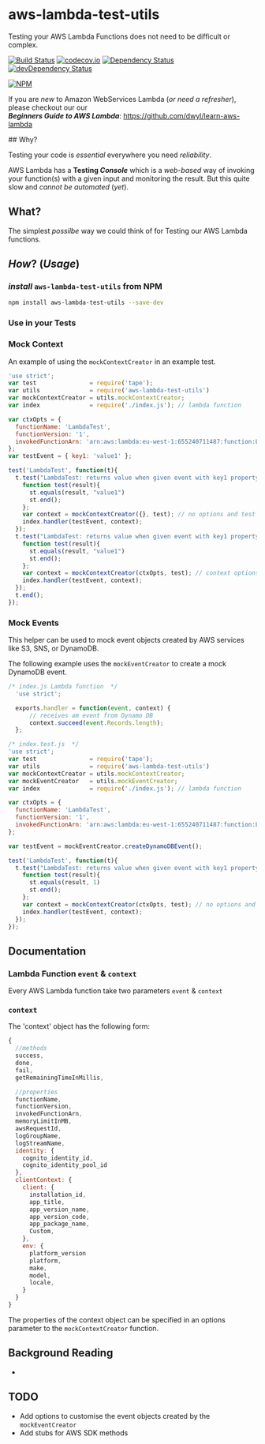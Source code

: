 # aws-lambda-test-utils

Testing your AWS Lambda Functions does not need to be difficult or complex.

[![Build Status](https://travis-ci.org/dwyl/aws-lambda-test-utils.svg?branch=master)](https://travis-ci.org/dwyl/aws-lambda-test-utils)
[![codecov.io](https://codecov.io/github/dwyl/aws-lambda-test-utils/coverage.svg?branch=master)](https://codecov.io/github/dwyl/aws-lambda-test-utils?branch=master)
[![Dependency Status](https://david-dm.org/dwyl/aws-lambda-test-utils.svg)](https://david-dm.org/dwyl/aws-lambda-test-utils)
[![devDependency Status](https://david-dm.org/dwyl/aws-lambda-test-utils/dev-status.svg)](https://david-dm.org/dwyl/aws-lambda-test-utils#info=devDependencies)

[![NPM](https://nodei.co/npm-dl/aws-lambda-test-utils.png?months=3)](https://nodei.co/npm/aws-lambda-test-utils/)

If you are *new* to Amazon WebServices Lambda
(*or need a refresher*),
please checkout our our  
***Beginners Guide to AWS Lambda***:
https://github.com/dwyl/learn-aws-lambda

## Why?

Testing your code is *essential* everywhere you need *reliability*.


AWS Lambda has a **Testing _Console_** which is a *web-based*
way of invoking your function(s) with a given input and
monitoring the result. But this quite slow and *cannot be automated* (*yet*).

## What?

The simplest *possilbe* way we could think of for Testing
our AWS Lambda functions.

## *How*? (*Usage*)

### *install* `aws-lambda-test-utils` from NPM

```sh
npm install aws-lambda-test-utils --save-dev
```

### Use in your Tests

### Mock Context

An example of using the `mockContextCreator` in an example test.

```js
'use strict';
var test               = require('tape');
var utils              = require('aws-lambda-test-utils')
var mockContextCreator = utils.mockContextCreator;
var index              = require('./index.js'); // lambda function

var ctxOpts = {
  functionName: 'LambdaTest',
  functionVersion: '1',
  invokedFunctionArn: 'arn:aws:lambda:eu-west-1:655240711487:function:LambdaTest:ci'
};
var testEvent = { key1: 'value1' };

test('LambdaTest', function(t){
  t.test("LambdaTest: returns value when given event with key1 property", function(st) {
    function test(result){
      st.equals(result, "value1")
      st.end();
    };
    var context = mockContextCreator({}, test); // no options and test as the callback
    index.handler(testEvent, context);
  });
  t.test("LambdaTest: returns value when given event with key1 property", function(st) {
    function test(result){
      st.equals(result, "value1")
      st.end();
    };
    var context = mockContextCreator(ctxOpts, test); // context options specified and test as the callback
    index.handler(testEvent, context);
  });
  t.end();
});
```

### Mock Events

This helper can be used to mock event objects created by AWS services like S3, SNS, or DynamoDB.

The following example uses the `mockEventCreator` to create a mock DynamoDB event.


```js
/* index.js Lambda function  */
  'use strict';

  exports.handler = function(event, context) {
      // receives am event from Dynamo DB
      context.succeed(event.Records.length);
  };
```


```js
/* index.test.js  */
'use strict';
var test               = require('tape');
var utils              = require('aws-lambda-test-utils')
var mockContextCreator = utils.mockContextCreator;
var mockEventCreator   = utils.mockEventCreator;
var index              = require('./index.js'); // lambda function

var ctxOpts = {
  functionName: 'LambdaTest',
  functionVersion: '1',
  invokedFunctionArn: 'arn:aws:lambda:eu-west-1:655240711487:function:LambdaTest:ci'
};

var testEvent = mockEventCreator.createDynamoDBEvent();

test('LambdaTest', function(t){
  t.test("LambdaTest: returns value when given event with key1 property", function(st) {
    function test(result){
      st.equals(result, 1)
      st.end();
    };
    var context = mockContextCreator(ctxOpts, test); // no options and test as the callback
    index.handler(testEvent, context);
  });
});
```

## Documentation

### Lambda Function `event` & `context`

Every AWS Lambda function take two parameters `event` & `context`

### `context`

The 'context' object has the following form:

```js
{
  //methods
  success,
  done,
  fail,
  getRemainingTimeInMillis,

  //properties
  functionName,
  functionVersion,
  invokedFunctionArn,
  memoryLimitInMB,
  awsRequestId,
  logGroupName,
  logStreamName,
  identity: {
    cognito_identity_id,
    cognito_identity_pool_id
  },
  clientContext: {
    client: {
      installation_id,
      app_title,
      app_version_name,
      app_version_code,
      app_package_name,
      Custom,
    },
    env: {
      platform_version
      platform,
      make,
      model,
      locale,
    }
  }
}
```

The properties of the context object can be specified in an options parameter to the `mockContextCreator` function.  

## Background Reading

+

## TODO

* Add options to customise the event objects created by the `mockEventCreator`
* Add stubs for AWS SDK methods
